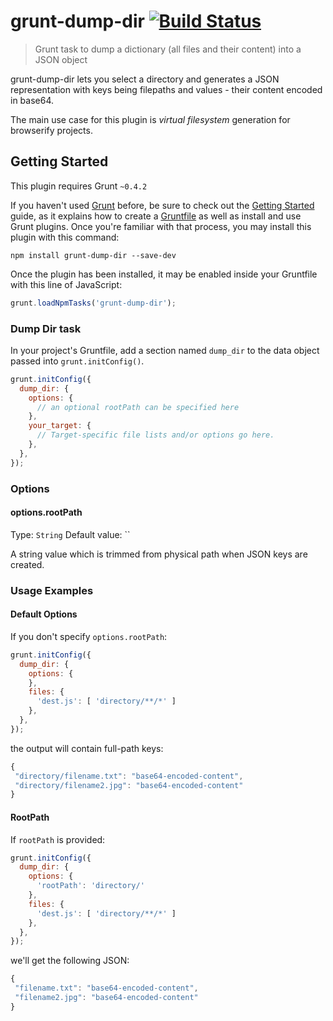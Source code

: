 # grunt-dump-dir [![Build Status](https://secure.travis-ci.org/bpampuch/grunt-dump-dir.png?branch=master)](http://travis-ci.org/bpampuch/grunt-dump-dir)

> Grunt task to dump a dictionary (all files and their content) into a JSON object

grunt-dump-dir lets you select a directory and generates a JSON representation with keys being
filepaths and values - their content encoded in base64.

The main use case for this plugin is *virtual filesystem* generation for browserify projects.

## Getting Started
This plugin requires Grunt `~0.4.2`

If you haven't used [Grunt](http://gruntjs.com/) before, be sure to check out the [Getting Started](http://gruntjs.com/getting-started) guide, as it explains how to create a [Gruntfile](http://gruntjs.com/sample-gruntfile) as well as install and use Grunt plugins. Once you're familiar with that process, you may install this plugin with this command:

```shell
npm install grunt-dump-dir --save-dev
```

Once the plugin has been installed, it may be enabled inside your Gruntfile with this line of JavaScript:

```js
grunt.loadNpmTasks('grunt-dump-dir');
```

### Dump Dir task

In your project's Gruntfile, add a section named `dump_dir` to the data object passed into `grunt.initConfig()`.

```js
grunt.initConfig({
  dump_dir: {
    options: {
      // an optional rootPath can be specified here
    },
    your_target: {
      // Target-specific file lists and/or options go here.
    },
  },
});
```

### Options

#### options.rootPath
Type: `String`
Default value: ``

A string value which is trimmed from physical path when JSON keys are created.

### Usage Examples

#### Default Options
If you don't specify `options.rootPath`:

```js
grunt.initConfig({
  dump_dir: {
    options: {
    },
    files: {
      'dest.js': [ 'directory/**/*' ]
    },
  },
});
```

the output will contain full-path keys:

```js
{
 "directory/filename.txt": "base64-encoded-content",
 "directory/filename2.jpg": "base64-encoded-content"
}
```

#### RootPath 
If `rootPath` is provided:

```js
grunt.initConfig({
  dump_dir: {
    options: {
      'rootPath': 'directory/'
    },
    files: {
      'dest.js': [ 'directory/**/*' ]
    },
  },
});
```

we'll get the following JSON:

```js
{
 "filename.txt": "base64-encoded-content",
 "filename2.jpg": "base64-encoded-content"
}
```

